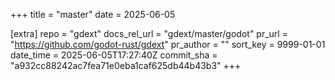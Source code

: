+++
title = "master"
date = 2025-06-05

[extra]
repo = "gdext"
docs_rel_url = "gdext/master/godot"
pr_url = "https://github.com/godot-rust/gdext"
pr_author = ""
sort_key = 9999-01-01
date_time = 2025-06-05T17:27:40Z
commit_sha = "a932cc88242ac7fea71e0eba1caf625db44b43b3"
+++


